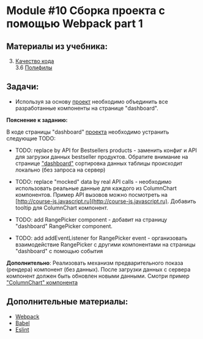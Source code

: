 # Module #10 Сборка проекта с помощью Webpack part 1

## Материалы из учебника:

3. [Качество кода](https://learn.javascript.ru/code-quality)  
    3.6 [Полифилы](https://learn.javascript.ru/polyfills)  
    
## Задачи:

* Используя за основу [проект](https://github.com/dosandk/project-structure) необходимо объединить все разработанные компоненты на странице "dashboard".

**Пояснение к заданию:**

В коде страницы "dashboard" [проекта](https://github.com/dosandk/project-structure) необходимо устранить следующие TODO:

* TODO: replace by API for Bestsellers products - заменить конфиг и API для загрузки данных bestseller продуктов.
Обратите внимание на странице ["dashboard"](http://course-js.javascript.ru/) сортировка данных таблицы происходит локально (без запроса на сервер)  

* TODO: replace "mocked" data by real API calls - необходимо использовать реальные данные для каждого из ColumnChart компонентов.
Пример API вызовов можно посмотреть на [http://course-js.javascript.ru](http://course-js.javascript.ru). Добавить tooltip для ColumnChart компонент.

* TODO: add RangePicker component - добавит на страницу "dashboard" RangePicker component.

* TODO: add addEventListener for RangePicker event - организовать взаимодействие RangePicker c другими компонентами на страницы "dashboard" с помощью события

**Дополнительно**: Реализовать механизм предварительного показа (рендера) компонент (без данных). После загрузки данных с сервера компонент
должен быть обновлен новыми данными. Смотри пример ["ColumnChart" компонента](https://column-chart-skeleton.glitch.me/) 


## Дополнительные материалы:

* [Webpack](https://webpack.js.org/)    
* [Babel](https://babeljs.io/)
* [Eslint](https://eslint.org/)

